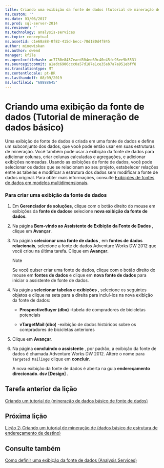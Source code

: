 ```yaml
---
title: Criando uma exibição da fonte de dados (tutorial de mineração de dados básico) | Microsoft Docs
ms.custom: ''
ms.date: 03/06/2017
ms.prod: sql-server-2014
ms.reviewer: ''
ms.technology: analysis-services
ms.topic: conceptual
ms.assetid: c1e68a88-0f82-415d-becc-78d180d4f845
author: minewiskan
ms.author: owend
manager: kfile
ms.openlocfilehash: ac7730e8437eaed304ed69c40e45fc93ee9b5531
ms.sourcegitcommit: a1adc6906ccc0a57d187e1ce35ab7a7a951ebff8
ms.translationtype: MT
ms.contentlocale: pt-BR
ms.lasthandoff: 08/09/2019
ms.locfileid: "68888645"
---
```

# <a name="creating-a-data-source-view-basic-data-mining-tutorial"></a>Criando uma exibição da fonte de dados (Tutorial de mineração de dados básico)
  Uma exibição de fonte de dados é criada em uma fonte de dados e define um subconjunto dos dados, que você pode então usar em suas estruturas de mineração. Você também pode usar a exibição da fonte de dados para adicionar colunas, criar colunas calculadas e agregações, e adicionar exibições nomeadas. Usando as exibições de fonte de dados, você pode selecionar os dados que se relacionam ao seu projeto, estabelecer relações entre as tabelas e modificar a estrutura dos dados sem modificar a fonte de dados original. Para obter mais informações, consulte [Exibições de fontes de dados em modelos multidimensionais](https://docs.microsoft.com/analysis-services/multidimensional-models/data-source-views-in-multidimensional-models).  
  
### <a name="to-create-a-data-source-view"></a>Para criar uma exibição da fonte de dados  
  
1.  Em **Gerenciador de soluções**, clique com o botão direito do mouse em exibições da **fonte de dados**e selecione **nova exibição da fonte de dados**.  
  
2.  Na página **Bem-vindo ao Assistente de Exibição da Fonte de Dados** , clique em **Avançar**.  
  
3.  Na página **selecionar uma fonte de dados** , em **fontes de dados relacionais**, selecione a fonte de dados Adventure Works DW 2012 que você criou na última tarefa. Clique em **Avançar**.  
  
    > [!NOTE]  
    >  Se você quiser criar uma fonte de dados, clique com o botão direito do mouse em **fontes de dados** e clique em **nova fonte de dados** para iniciar o assistente de fonte de dados.  
  
4.  Na página **selecionar tabelas e exibições** , selecione os seguintes objetos e clique na seta para a direita para incluí-los na nova exibição da fonte de dados:  
  
    -   **ProspectiveBuyer (dbo)** -tabela de compradores de bicicletas potenciais  
  
    -   **vTargetMail (dbo)** -exibição de dados históricos sobre os compradores de bicicletas anteriores  
  
5.  Clique em **Avançar**.  
  
6.  Na página **concluindo o assistente** , por padrão, a exibição da fonte de dados é chamada Adventure Works DW 2012. Altere o nome para `Targeted Mailing`e clique em **concluir**.  
  
     A nova exibição da fonte de dados é aberta na guia **endereçamento direcionado. dsv [Design]** .  
  
## <a name="previous-task-in-lesson"></a>Tarefa anterior da lição  
 [Criando um tutorial de &#40;mineração de dados básico de fonte de dados&#41;](../../2014/tutorials/creating-a-data-source-basic-data-mining-tutorial.md)  
  
## <a name="next-lesson"></a>Próxima lição  
 [Lição 2: Criando um tutorial de mineração de &#40;dados básico de estrutura de endereçamento de destino&#41;](../../2014/tutorials/lesson-2-building-a-targeted-mailing-structure-basic-data-mining-tutorial.md)  
  
## <a name="see-also"></a>Consulte também  
 [Como definir uma exibição da fonte de dados &#40;Analysis Services&#41;](https://docs.microsoft.com/analysis-services/multidimensional-models/defining-a-data-source-view-analysis-services)  
  
  
